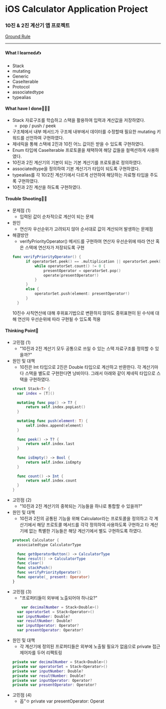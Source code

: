 # iOS Calculator Application Project
### 10진 & 2진 계산기 앱 프로젝트
[Ground Rule](https://github.com/GREENOVER/ios-calculator-app/blob/main/GroundRule.md)
***
#### What I learned✍️
- Stack
- mutating
- Generic
- CaseIterable
- Protocol
- associatedtype
- typealias

#### What have I done🧑🏻‍💻
- Stack 자료구조를 학습하고 스택을 활용하여 입력과 계산값을 저장하였다.
  - pop / push / peek
- 구조체에서 내부 메서드가 구조체 내부에서 데이터를 수정할때 필요한 mutating 키워드를 선언하여 구현하였다.
- 제네릭을 통해 스택에 2진과 10진 어느 값이든 받을 수 있도록 구현하였다.
- Enum 타입에 CaseIterable 프로토콜을 채택하여 해당 값들을 컬렉션하게 사용하였다.
- 10진과 2진 계산기의 기본이 되는 기본 계산기를 프로토콜로 정의하였다.
- associatedtype을 정의하여 기본 계산기가 타입이 되도록 구현하였다.
- typealias를 각 10/2진 계산기에서 다르게 선언하여 해당하는 자료형 타입을 주도록 구현하였다.
- 10진과 2진 계산을 하도록 구현하였다.

#### Trouble Shooting👨‍🔧
- 문제점 (1)
  - 입력된 값이 순차적으로 계산이 되는 문제
- 원인
  - 연산자 우선순위가 고려되지 않아 순서대로 값이 계산되어 발생하는 문제점
- 해결방안
  - verifyPriorityOperator() 메서드를 구현하여 연산자 우선순위에 따라 연산 혹은 스택에 연산자가 저장되도록 구현
  ```swift
  func verifyPriorityOperator() {
        if operatorSet.peek() == .multiplication || operatorSet.peek() == .division || operatorSet.peek() == .sum {
            while operatorSet.count() != 0 {
                presentOperator = operatorSet.pop()
                operate(presentOperator!)
            }
        }
        else {
            operatorSet.push(element: presentOperator!)
        }
    }
  ```
  10진수 사칙연산에 대해 후위표기법으로 변환하지 않아도 중위표현이 된 수식에 대해 연산자 우선순위에 따라 구현될 수 있도록 적용


#### Thinking Point🤔
- 고민점 (1)
  - "10진과 2진 계산기 모두 공통으로 쓰일 수 있는 스택 자료구조를 정의할 수 있을까?"
- 원인 및 대책
  - 10진은 Int 타입으로 2진은 Double 타입으로 계산하고 반환한다. 각 계산기마다 스택을 별도로 구현한다면 낭비이다. 그래서 아래와 같이 제네릭 타입으로 스택을 구현하였다.
  ```swift
  struct Stack<T> {
    var index = [T]()
    
    mutating func pop() -> T? {
        return self.index.popLast()
    }
    
    mutating func push(element: T) {
        self.index.append(element)
    }
    
    func peek() -> T? {
        return self.index.last
    }
    
    func isEmpty() -> Bool {
        return self.index.isEmpty
    }
    
    func count() -> Int {
        return self.index.count
    }
  }
  ```
- 고민점 (2)
  - "10진과 2진 계산기의 중복되는 기능들을 하나로 통합할 수 있을까?"
- 원인 및 대책
  - 10진과 2진의 공통된 기능을 위해 Calculator라는 프로토콜을 정의하고 각 계산기에서 해당 프로토콜 메서드를 각각 정의하여 사용하도록 구현하고 타 계산기에 없는 특별한 기능들은 해당 계산기에서 별도 구현하도록 하였다.
  ```swift
  protocol Calculator {
    associatedtype CalculatorType
    
    func getOperatorButton() -> CalculatorType
    func result() -> CalculatorType
    func clear()
    func stackPush()
    func verifyPriorityOperator()
    func operate(_ present: Operator)
  }
  ```
- 고민점 (3)
  - "프로퍼티들이 외부에 노출되어야 하나요?"
  ```swift
      var decimalNumber = Stack<Double>()
    var operatorSet = Stack<Operator>()
    var inputNumber: Double?
    var resultNumber: Double?
    var inputOperator: Operator?
    var presentOperator: Operator?
  ```
- 원인 및 대책
  - 각 계산기에 정의된 프로퍼티들은 외부에 노출될 필요가 없음으로 private 접근제어자를 두어 리팩토링
  ```swift
  private var decimalNumber = Stack<Double>()
  private var operatorSet = Stack<Operator>()
  private var inputNumber: Double?
  private var resultNumber: Double?
  private var inputOperator: Operator?
  private var presentOperator: Operator?
  ```
- 고민점 (4)
  - 옵"ㅇ
    private var presentOperator: Operat

